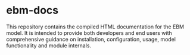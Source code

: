 # ebm-docs
This repository contains the compiled HTML documentation for the EBM model. It is intended to provide both developers and end users with comprehensive guidance on installation, configuration, usage, model functionality and module internals.
